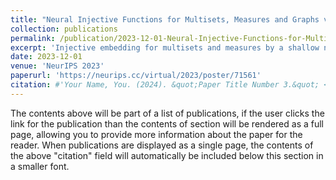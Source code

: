 ```yaml
---
title: "Neural Injective Functions for Multisets, Measures and Graphs via a Finite Witness Theorem "
collection: publications
permalink: /publication/2023-12-01-Neural-Injective-Functions-for-Multisets,-Measures-and-Graphs-via-a-Finite-Witness-Theorem
excerpt: 'Injective embedding for multisets and measures by a shallow neural network'
date: 2023-12-01
venue: 'NeurIPS 2023'
paperurl: 'https://neurips.cc/virtual/2023/poster/71561'
citation: #'Your Name, You. (2024). &quot;Paper Title Number 3.&quot; <i>GitHub Journal of Bugs</i>. 1(3).'
---
```


The contents above will be part of a list of publications, if the user clicks the link for the publication than the contents of section will be rendered as a full page, allowing you to provide more information about the paper for the reader. When publications are displayed as a single page, the contents of the above "citation" field will automatically be included below this section in a smaller font.
